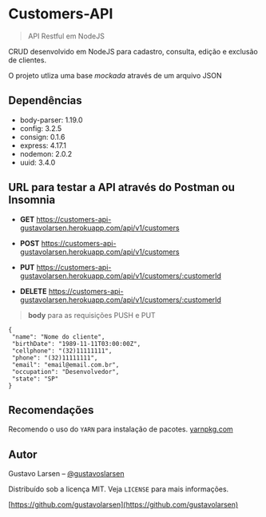 # Customers-API
> API Restful em NodeJS

CRUD desenvolvido em NodeJS para cadastro, consulta, edição e exclusão de clientes.

O projeto utliza uma base _mockada_ através de um arquivo JSON

## Dependências
* body-parser: 1.19.0
* config: 3.2.5
* consign: 0.1.6
* express: 4.17.1
* nodemon: 2.0.2
* uuid: 3.4.0

## URL para testar a API através do Postman ou Insomnia 

* **GET** https://customers-api-gustavolarsen.herokuapp.com/api/v1/customers

* **POST** https://customers-api-gustavolarsen.herokuapp.com/api/v1/customers

* **PUT** https://customers-api-gustavolarsen.herokuapp.com/api/v1/customers/:customerId

* **DELETE** https://customers-api-gustavolarsen.herokuapp.com/api/v1/customers/:customerId

> **body** para as requisições PUSH e PUT

```
{
 "name": "Nome do cliente",
 "birthDate": "1989-11-11T03:00:00Z",
 "cellphone": "(32)11111111",
 "phone": "(32)11111111",
 "email": "email@email.com.br",
 "occupation": "Desenvolvedor",
 "state": "SP"
}
```

## Recomendações
Recomendo o uso do `YARN` para instalação de pacotes. [yarnpkg.com](https://yarnpkg.com)

## Autor
Gustavo Larsen – [@gustavoslarsen](https://twitter.com/gustavoslarsen)

Distribuído sob a licença MIT. Veja `LICENSE` para mais informações.

[https://github.com/gustavolarsen](https://github.com/gustavolarsen)
